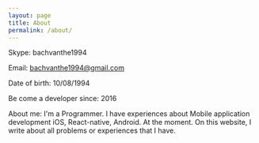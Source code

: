 ```yaml
---
layout: page
title: About
permalink: /about/
---
```


Skype: bachvanthe1994

Email: bachvanthe1994@gmail.com

Date of birth: 10/08/1994

Be come a developer since: 2016

About me: I'm a Programmer. I have experiences about Mobile application development iOS, React-native, Android. At the moment. On this website, I write about all problems or experiences that I have.
